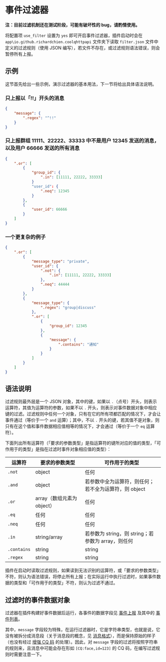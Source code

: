 # 事件过滤器

**注：目前过滤机制还在测试阶段，可能有破坏性的 bug，请酌情使用。**

将配置项 `use_filter` 设置为 `yes` 即可开启事件过滤器，插件启动时会在 `app\io.github.richardchien.coolqhttpapi` 文件夹下读取 `filter.json` 文件中定义的过滤规则（使用 JSON 编写），若文件不存在，或过滤规则语法错误，则会暂停所有上报。

## 示例

这节首先给出一些示例，演示过滤器的基本用法，下一节将给出具体语法说明。

### 只上报以「!!」开头的消息

```json
{
    "message": {
        ".regex": "^!!"
    }
}
```

### 只上报群组 11111、22222、33333 中不是用户 12345 发送的消息，以及用户 66666 发送的所有消息

```json
{
    ".or": [
        {
            "group_id": {
                ".in": [11111, 22222, 33333]
            }
            "user_id": {
                ".neq": 12345
            }
        },
        {
            "user_id": 66666
        }
    ]
}
```

### 一个更复杂的例子

```json
{
    ".or": [
        {
            "message_type": "private",
            "user_id": {
                ".not": {
                    ".in": [11111, 22222, 33333]
                },
                ".neq": 44444
            }
        },
        {
            "message_type": {
                ".regex": "group|discuss"
            },
            ".or": [
                {
                    "group_id": 12345
                },
                {
                    "message": {
                        ".contains": "通知"
                    }
                }
            ]
        }
    ]
}
```

## 语法说明

过滤规则最外层是一个 JSON 对象，其中的键，如果以 `.`（点号）开头，则表示运算符，其值为运算符的参数，如果不以 `.` 开头，则表示对事件数据对象中相应键的过滤。过滤规则中任何一个对象，只有在它的所有项都匹配的情况下，才会让事件通过（等价于一个 `and` 运算）；其中，不以 `.` 开头的键，若其值不是对象，则只有在这个值和事件数据相应值相等的情况下，才会通过（等价于一个 `eq` 运算符）。

下面列出所有运算符（「要求的参数类型」是指运算符的键所对应的值的类型，「可作用于的类型」是指在过滤时事件对象相应值的类型）：

| 运算符 | 要求的参数类型 | 可作用于的类型 |
| ----- | ------------ | ----------- |
| `.not` | object | 任何 |
| `.and` | object | 若参数中全为运算符，则任何；若不全为运算符，则 object |
| `.or` | array（数组元素为 object） | 任何 |
| `.eq` | 任何 | 任何 |
| `.neq` | 任何 | 任何 |
| `.in` | string/array | 若参数为 string，则 string；若参数为 array，则任何 |
| `.contains` | string | string |
| `.regex` | string | string |

插件在启动时读取过滤规则，如果读到无法识别的运算符，或「要求的参数类型」不符，则认为语法错误，将停止所有上报；在实际运行中执行过滤时，如果事件数据的类型和「可作用于的类型」不符，则认为过滤不通过。

## 过滤时的事件数据对象

过滤器在插件构建好事件数据后运行，各事件的数据字段见 [事件上报](/Post) 及其中的 [事件列表](/Post#事件列表)。

其中，`message` 字段较为特殊，在运行过滤器时，它是字符串类型，也就是说，它没有被拆分成消息段（关于消息段的概念，见 [消息格式](/Message)），而是保持原始的样子（也没有经过 [增强 CQ 码](/CQCode) 的处理）。因此，对 `message` 字段的过滤将按照字符串的规则来，且消息中可能会存在形如 `[CQ:face,id=123]` 的 CQ 码，在编写过滤规则时需要注意一下。
